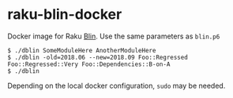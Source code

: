 # raku-blin-docker

Docker image for Raku [Blin](https://github.com/perl6/Blin). Use the same parameters as `blin.p6`

```
$ ./dblin SomeModuleHere AnotherModuleHere
$ ./dblin -old=2018.06 --new=2018.09 Foo::Regressed Foo::Regressed::Very Foo::Dependencies::B-on-A
$ ./dblin
```

Depending on the local docker configuration, `sudo` may be needed.
